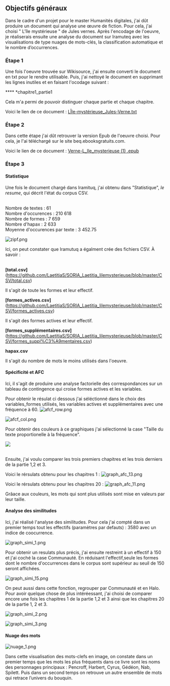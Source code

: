 ## Objectifs généraux
Dans le cadre d'un projet pour le master Humanités digitales, j'ai dût produire un document qui analyse une œuvre de fiction. Pour cela, j'ai choisi " L'île mystérieuse " de Jules vernes. Après l'encodage de l'oeuvre, je réaliserais ensuite une analyse du document sur Iramuteq avec les visualisations de type nuages de mots-clés, la classification automatique et le nombre d’occurrences. 

### Étape 1 
Une fois l'oeuvre trouvée sur Wikisource, j'ai ensuite converti le document en txt pour le rendre utilisable. Puis, j'ai nettoyé le document en supprimant les lignes inutiles et en faisant l'ocodage suivant : 

**** *chapitre1_partie1 

Cela m'a permi de pouvoir distinguer chaque partie et chaque chapitre. 

Voici le lien de ce document : [LÎle-mystérieuse_Jules-Verne.txt](https://github.com/LaetitiaS/SORIA_Laetitia_lilemysterieuse/blob/master/LI%CC%82le-myste%CC%81rieuse_Jules-Verne.txt)

### Étape 2

Dans cette étape j'ai dût retrouver la version Epub de l'oeuvre choisi. Pour cela, je l'ai téléchargé sur le site beq.ebooksgratuits.com. 

Voici le lien de ce document : [Verne-L_Ile_mysterieuse (1) .epub](https://github.com/LaetitiaS/SORIA_Laetitia_lilemysterieuse/blob/master/Verne-L_Ile_mysterieuse%20(1).epub)

### Étape 3 

#### Statistique

Une fois le document chargé dans Iramituq, j'ai obtenu dans "Statistique", *le resume*, qui décrit l'état du corpus CSV. 

<br/> Nombre de textes : 61 
<br/> Nombre d'occurences : 210 618
<br/> Nombre de formes : 7 659 
<br/> Nombre d'hapax : 2 633 
<br/> Moyenne d'occurences par texte : 3 452.75

![zipf.png](https://github.com/LaetitiaS/SORIA_Laetitia_lilemysterieuse/blob/master/images/zipf.png)

Ici, on peut constater que Iramutuq a égalment crée des fichiers CSV. À savoir : 

<br/> **[total.csv]**
 (https://github.com/LaetitiaS/SORIA_Laetitia_lilemysterieuse/blob/master/CSV/total.csv) 

Il s'agit de toute les formes et leur effectif.

**[formes_actives.csv]**
 (https://github.com/LaetitiaS/SORIA_Laetitia_lilemysterieuse/blob/master/CSV/formes_actives.csv)

Il s'agit des formes actives et leur effectif.

**[formes_supplémentaires.csv]**
 (https://github.com/LaetitiaS/SORIA_Laetitia_lilemysterieuse/blob/master/CSV/formes_suppl%C3%A9mentaires.csv) 

**hapax.csv**

Il s'agit du nombre de mots le moins utilisés dans l'oeuvre. 

#### Spécificité et AFC 

Ici, il s'agit de produire une analyse factorielle des correspondances sur un tableau de contingence qui croise formes actives et les variables.

Pour obtenir le résulat ci dessous j'ai séléctionné dans le choix des variables_formes utilisés, les variables actives et supplémentaires avec une fréquence à 60. 
![afcf_row.png](https://github.com/LaetitiaS/SORIA_Laetitia_lilemysterieuse/blob/master/images/afcf_row.png)

![afcf_col.png](https://github.com/LaetitiaS/SORIA_Laetitia_lilemysterieuse/blob/master/images/afcf_col.png)

Pour obtenir des couleurs à ce graphiques j'ai sélectionné la case "Taille du texte proportionelle à la fréquence".

![](https://github.com/LaetitiaS/SORIA_Laetitia_lilemysterieuse/blob/master/images/graph_afc_1.png)

<br/> Ensuite, j'ai voulu comparer les trois premiers chapitres et les trois derniers de la partie 1,2 et 3. 

Voici le rérsulats obtenu pour les chapitres 1 :
![graph_afc_13.png](https://github.com/LaetitiaS/SORIA_Laetitia_lilemysterieuse/blob/master/images/graph_afc_13.png)

Voici le rérsulats obtenu pour les chapitres 20 :
![graph_afc_11.png](https://github.com/LaetitiaS/SORIA_Laetitia_lilemysterieuse/blob/master/images/graph_afc_11.png)

Grâace aux couleurs, les mots qui sont plus utilisés sont mise en valeurs par leur taille. 

#### Analyse des similitudes

Ici, j'ai réalisé l'analyse des similitudes. Pour cela j'ai compté dans un premier temps tout les effectifs (paramètres par defauts) : 3580 avec un indice de coocurrence. 

![graph_simi_1.png](https://github.com/LaetitiaS/SORIA_Laetitia_lilemysterieuse/blob/master/images/graph_simi_1.png)

Pour obtenir un resulats plus précis, j'ai ensuite restreint à un effectif à 150 et j'ai coché la case Communauté. En réduisant l'effectif,seule les formes dont le nombre d'occurrences dans le corpus sont supérieur au seuil de 150 seront affichées.

![graph_simi_15.png](https://github.com/LaetitiaS/SORIA_Laetitia_lilemysterieuse/blob/master/images/graph_simi_15.png)

On peut aussi dans cette fonction, regrouper par Communauté et en Halo. Pour avoir quelque chose de plus intéréessant, j'ai choisi de comparer encore une fois les chapitres 1 de la partie 1,2 et 3 ainsi que les chapitres 20 de la partie 1, 2 et 3. 

![graph_simi_2.png](https://github.com/LaetitiaS/SORIA_Laetitia_lilemysterieuse/blob/master/images/graph_simi_2.png)

![graph_simi_3.png](https://github.com/LaetitiaS/SORIA_Laetitia_lilemysterieuse/blob/master/images/graph_simi_3.png)

#### Nuage des mots 

![nuage_1.png](https://github.com/LaetitiaS/SORIA_Laetitia_lilemysterieuse/blob/master/images/nuage_1.png)

Dans cette visualisation des mots-clefs en image, on constate dans un premier temps que les mots les plus fréquents dans ce livre sont les noms des personnages principaux : Pencroff, Harbert, Cyrus, Gédéon, Nab, Spilett. Puis dans un second temps on retrouve un autre ensemble de mots qui retrace l’univers du bouquin. 





